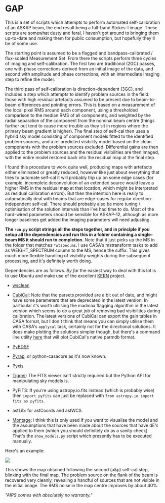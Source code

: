 # GAP

This is a set of scripts which attempts to perform automated self-calibration of an ASKAP beam, the end result being a full-band Stokes-I image. These scripts are somewhat dusty and feral, I haven't got around to bringing them up-to-date and making them for public consumption, but hopefully they'll be of some use. 

The starting point is assumed to be a flagged and bandpass-calibrated / flux-scaled Measurement Set. From there the scripts perform three cycles of imaging and self-calibration. The first two are traditional (2GC) passes, one with phase corrections derived from an initial image of the data, and second with amplitude and phase corrections, with an intermediate imaging step to refine the model. 

The third pass of self-calibration is direction-dependent (3GC), and includes a step which attempts to identify problem sources in the field: those with high residual artefacts assumed to be present due to beam-to-beam differences and pointing errors. This is based on a measurement of the local pixel RMS around each component, using a thresholded comparison to the median RMS of all components, and weighted by the radial separation of the component from the nominal beam centre (things further out tend to cause more trouble as they sit in regions where the primary beam gradient is higher). The final step of self-cal then uses a hybrid sky model consisting of component models fitted to the identified problem sources, and a re-predicted visibility model based on the clean components with the problem sources excluded. Differential gains are then applied to the problem sources and the residual visibilities are then imaged, with the entire model restored back into the residual map at the final step.

I found this procedure to work quite well, producing maps with artefacts either eliminated or greatly reduced, however like just about everything that tries to automate self-cal it will probably trip up on some edge cases (for example, incomplete deconvolution of an extended source would leave a higher RMS in the residual map at that location, which might be interpreted as residual calibration errors). But then the intention here is really to automatically deal with beams that are edge-cases for regular direction-independent self-cal. There should probably also be more tuning / optimisation of the solution intervals than I've had time to do. Most of the hard-wired parameters should be sensible for ASKAP-12, although as more longer baselines get added the imaging parameters will need adjusting.

**The `run.py` script strings all the steps together, and in principle if you setup all the dependencies and run this in a folder containing a single-beam MS it should run to completion.** Note that it just picks up the MS in the folder that matches `*wtspec.ms`. I use CASA's mstransform tasks to add as WEIGHT_SPECTRUM column to the MS, hence the suffix. This gives much more flexible handling of visibility weights during the subsequent processing, and it's definitely worth doing.

Dependencies are as follows. *By far* the easiest way to deal with this lot is to use Ubuntu and make use of the excellent [KERN](http://kernsuite.info/) project.

* [wsclean](https://sourceforge.net/p/wsclean/wiki/Home/)

* [CubiCal](http://cubical.readthedocs.io/en/latest/): Note that the parsets provided are a bit out of date, and might have some parameters that are deprecated in the latest version. In particular it's worth utilising the madmax flagging algorithm in the latest version which seems to do a great job of removing bad visibilities during calibration. The latest versions of CubiCal can export the gain tables in CASA format, but I don't think that means you can simply utilise them with CASA's `applycal` task, certainly not for the directional solutions. It does make plotting the solutions simpler though, but there's a command line utility [here](https://github.com/IanHeywood/plot_utils) that will plot CubiCal's native parmdb format.

* [PyBDSF](http://www.astron.nl/citt/pybdsf/)

* [Pyrap](https://github.com/casacore/python-casacore): or python-casacore as it's now known.

* [Pyxis](https://github.com/ska-sa/pyxis)

* [Tigger](https://github.com/ska-sa/tigger): The FITS viewer isn't strictly required but the Python API for manipulating sky models is.

* PyFITS: If you're using astropy.io.fits instead (which is probably wise) then `import pyfits` can just be replaced with `from astropy.io import fits as pyfits`. 

* astLib: for astCoords and astWCS.

* [Montage](http://montage.ipac.caltech.edu/): I think this is only used if you want to visualise the model and the assumptions that have been made about the sources that have dE's applied to them (which you should definitely do as a sanity check). That's the `show_models.py` script which presently has to be executed manually.

Here's an example:

![](https://i.imgur.com/fV8pzw2.gif)

This shows the map obtained following the second (a&p) self-cal step, blinking with the final map. The problem source on the flank of the beam is recovered very cleanly, revealing a handful of sources that are not visible in the initial image. The RMS noise in the map centre improves by about 40%.

*"AIPS comes with absolutely no warranty."*
